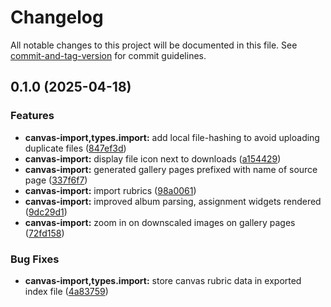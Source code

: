 # Changelog

All notable changes to this project will be documented in this file. See [commit-and-tag-version](https://github.com/absolute-version/commit-and-tag-version) for commit guidelines.

## 0.1.0 (2025-04-18)


### Features

* **canvas-import,types.import:** add local file-hashing to avoid uploading duplicate files ([847ef3d](https://github.com/groton-school/canvas-import/commit/847ef3d218697dee2f4bfe70130482e346272d3c))
* **canvas-import:** display file icon next to downloads ([a154429](https://github.com/groton-school/canvas-import/commit/a154429b9efa8a77accc27d6ba9e78b3a99d5837))
* **canvas-import:** generated gallery pages prefixed with name of source page ([337f6f7](https://github.com/groton-school/canvas-import/commit/337f6f7ef6d13484c85a39242ae68718d4ee4fe5))
* **canvas-import:** import rubrics ([98a0061](https://github.com/groton-school/canvas-import/commit/98a0061c52d67f2a32787229090ae27af50e8373))
* **canvas-import:** improved album parsing, assignment widgets rendered ([9dc29d1](https://github.com/groton-school/canvas-import/commit/9dc29d1e4f6571de9adcc9cc171efa1eafb5d7b3))
* **canvas-import:** zoom in on downscaled images on gallery pages ([72fd158](https://github.com/groton-school/canvas-import/commit/72fd1581cd6ea6dd1657884cdf225f7e984ac52f))


### Bug Fixes

* **canvas-import,types.import:** store canvas rubric data in exported index file ([4a83759](https://github.com/groton-school/canvas-import/commit/4a83759eb5273addc3297ec77f74a85875df55d0))
